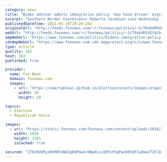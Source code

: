 ```yaml
---
category: news
title: "Biden adviser admits immigration policy 'may have driven' migrant surge, encouraged 'smugglers'"
excerpt: "Southern Border Coordinator Roberta Jacobson said Wednesday that it was not a “coincidence” border crossing attempts spiked after President Biden took office."
publishedDateTime: 2021-03-10T19:28:20Z
originalUrl: "http://feeds.foxnews.com/~r/foxnews/politics/~3/T0a6dR5VEtQ/bidens-immigration-policy-may-have-driven-migrant-surge-encouraged-smugglers"
webUrl: "http://feeds.foxnews.com/~r/foxnews/politics/~3/T0a6dR5VEtQ/bidens-immigration-policy-may-have-driven-migrant-surge-encouraged-smugglers"
ampWebUrl: "https://www.foxnews.com/politics/bidens-immigration-policy-may-have-driven-migrant-surge-encouraged-smugglers.amp"
cdnAmpWebUrl: "https://www-foxnews-com.cdn.ampproject.org/c/s/www.foxnews.com/politics/bidens-immigration-policy-may-have-driven-migrant-surge-encouraged-smugglers.amp"
type: article
quality: 163
heat: 163
published: true

provider:
  name: Fox News
  domain: foxnews.com
  images:
    - url: "https://smartableai.github.io/election/assets/images/organizations/foxnews.com-50x50.jpg"
      width: 50
      height: 50

topics:
  - Election
  - Republican Voice

images:
  - url: "https://static.foxnews.com/foxnews.com/content/uploads/2018/10/ap18060626927363.jpg"
    width: 1920
    height: 1301
    isCached: true

secured: "Z7EVHUVRyzWVMOYoN62pBOPmwG+OWp4LssQ9FoFhqPweO05UFIadmwCF2El8i5w4BZmtW+SubItmw6tQz9cF3yM420gfqM/Gn57QtmQ85r9KOiVNttfgM0y25Uz7+k7FF6FiTnVMhg2getfJ1d6bbWIW2xKiuM3snmJ340Y6souG+z92oFy7ggJp1HVDfvDQWjUj00s67tl3O/ELsmCPYFSGDxh1RqqAxzV7UNIA7/70irV/a9TaccyyzDFhFIncksNp1Zbq/5d3/evukfZ9+j5RDeOQpzUtbXguXlOYWeaxJ8mvrAKgoWvYy+UHLyY+0ty6KTH0ret7Tzw+Tbi7mWCwr9clGJbSF6Do+NY2VBU=;q65s/yLt+DSO6DNQwq0UDQ=="
---
```


